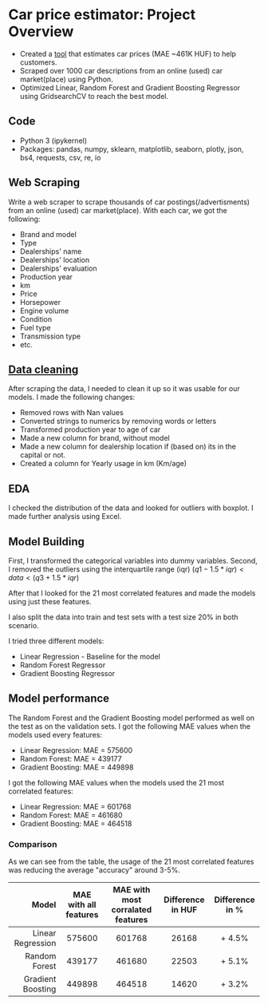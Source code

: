 # Car price estimator: Project Overview
* Created a [tool](https://github.com/trauerj/Cars_price_Project/blob/main/cars_project_model_building(preprocessing)%20(1).ipynb) that estimates car prices (MAE ~461K HUF) to help customers.
* Scraped over 1000 car descriptions from an online (used) car market(place) using Python.
* Optimized Linear, Random Forest and Gradient Boosting Regressor using GridsearchCV to reach the best model.

## Code
* Python 3 (ipykernel)
* Packages: pandas, numpy, sklearn, matplotlib, seaborn, plotly, json, bs4, requests, csv, re, io

## Web Scraping
Write a web scraper to scrape thousands of car postings(/advertisments) from an online (used) car market(place). With each car, we got the following:
* Brand and model
* Type
* Dealerships' name
* Dealerships' location
* Dealerships' evaluation
* Production year
* km
* Price
* Horsepower
* Engine volume
* Condition
* Fuel type
* Transmission type
* etc.

## [Data cleaning](https://github.com/trauerj/Cars_price_Project/blob/main/cars_data_project_v1(cleaning).ipynb)
After scraping the data, I needed to clean it up so it was usable for our models. I made the following changes:
* Removed rows with Nan values
* Converted strings to numerics by removing words or letters
* Transformed production year to age of car
* Made a new column for brand, without model
* Made a new column for dealership location if (based on) its in the capital or not.
* Created a column for Yearly usage in km (Km/age)

## EDA
I checked the distribution of the data and looked for outliers with boxplot. I made further analysis using Excel.

## Model Building
First, I transformed the categorical variables into dummy variables. Second, I removed the outliers using the interquartile range (iqr) $`(q1 -1.5*iqr) < data < (q3 + 1.5*iqr)`$

After that I looked for the 21 most correlated features and made the models using just these features.

I also split the data into train and test sets with a test size 20% in both scenario.

I tried three different models:
* Linear Regression - Baseline for the model
* Random Forest Regressor
* Gradient Boosting Regressor

## Model performance
The Random Forest and the Gradient Boosting model performed as well on the test as on the validation sets. I got the following MAE values when the models used every features:

* Linear Regression: MAE = 575600
* Random Forest: MAE = 439177
* Gradient Boosting: MAE = 449898

I got the following MAE values when the models used the 21 most correlated features:

* Linear Regression: MAE = 601768
* Random Forest: MAE = 461680
* Gradient Boosting: MAE = 464518

### Comparison
As we can see from the table, the usage of the 21 most correlated features was reducing the average "accuracy" around 3-5%.

|      Model      | MAE with all features | MAE with most corralated features | Difference in HUF| Difference in %|
|----------------:|:-----:|:----:|:----:|:----:|
|Linear Regression|       575600          | 601768 | 26168 | + 4.5%|
|Random Forest    |       439177          | 461680 | 22503 | + 5.1%|
|Gradient Boosting|       449898          | 464518 | 14620 | + 3.2%|
